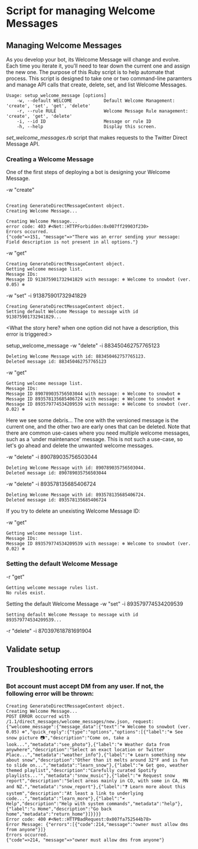 # Script for managing Welcome Messages

## Managing Welcome Messages

As you develop your bot, its Welcome Message will change and evolve. Each time you iterate it, you'll need to tear down the current one and assign the new one. The purpose of this Ruby script is to help automate that process. This script is designed to take one or two command-line paramters and manage API calls that create, delete, set, and list Welcome Messages. 

```
Usage: setup_welcome_message [options]
    -w, --default WELCOME            Default Welcome Management: 'create', 'set', 'get', 'delete'
    -r, --rule RULE                  Welcome Message Rule management: 'create', 'get', 'delete'
    -i, --id ID                      Message or rule ID
    -h, --help                       Display this screen.
```

*set_welcome_messages.rb* script that makes requests to the Twitter Direct Message API. 

### Creating a Welcome Message

One of the first steps of deploying a bot is designing your Welcome Message. 

-w "create"

```

Creating GenerateDirectMessageContent object.
Creating Welcome Message...
```



```
Creating Welcome Message...
error code: 403 #<Net::HTTPForbidden:0x007ff29903f230>
Errors occurred.
{"code"=>151, "message"=>"There was an error sending your message: Field description is not present in all options."}
```

-w "get"

```
Creating GenerateDirectMessageContent object.
Getting welcome message list.
Message IDs: 
Message ID 913875901732941829 with message: ❄ Welcome to snowbot (ver. 0.05) ❄ 
```



-w "set" -i 913875901732941829

```
Creating GenerateDirectMessageContent object.
Setting default Welcome Message to message with id 913875901732941829...

```



<What the story here? when one option did not have a description, this error is triggered:>





setup_welcome_message -w "delete" -i 883450462757765123

```
Deleting Welcome Message with id: 883450462757765123.
Deleted message id: 883450462757765123
```

-w "get"

```
Getting welcome message list.
Message IDs: 
Message ID 890789035756503044 with message: ❄ Welcome to snowbot ❄ 
Message ID 893578135685406724 with message: ❄ Welcome to snowbot ❄ 
Message ID 893579774534209539 with message: ❄ Welcome to snowbot (ver. 0.02) ❄ 
```

Here we see some debris... The one with the versioned message is the current one, and the other two are early ones that can be deleted. Note that there are common use-cases where you need multiple welcome messages, such as a 'under maintenance' message. This is not such a use-case, so let's go ahead and delete the unwanted welcome messages.

-w "delete" -i 890789035756503044

```
Deleting Welcome Message with id: 890789035756503044.
Deleted message id: 890789035756503044
```
-w "delete" -i 893578135685406724

```
Deleting Welcome Message with id: 893578135685406724.
Deleted message id: 893578135685406724
```

If you try to delete an unexisting Welcome Message ID: 

-w "get"

```
Getting welcome message list.
Message IDs: 
Message ID 893579774534209539 with message: ❄ Welcome to snowbot (ver. 0.02) ❄ 
```

### Setting the default Welcome Message

-r "get"

```
Getting welcome message rules list.
No rules exist.
```
Setting the default Welcome Message
-w "set" -i 893579774534209539

```
Setting default Welcome Message to message with id 893579774534209539...
```

-r "delete" -i 870397618781691904

## Validate setup


## Troubleshooting errors

### Bot account must accept DM from any user. If not, the following error will be thrown:

```
Creating GenerateDirectMessageContent object.
Creating Welcome Message...
POST ERROR occurred with /1.1/direct_messages/welcome_messages/new.json, request: {"welcome_message":{"message_data":{"text":"❄ Welcome to snowbot (ver. 0.05) ❄","quick_reply":{"type":"options","options":[{"label":"❄ See snow picture 📷","description":"Come on, take a look...","metadata":"see_photo"},{"label":"❄ Weather data from anywhere","description":"Select an exact location or Twitter Place...","metadata":"weather_info"},{"label":"❄ Learn something new about snow","description":"Other than it melts around 32°F and is fun to slide on...","metadata":"learn_snow"},{"label":"❄ Get geo, weather themed playlist","description":"Carefully curated Spotify playlists...'","metadata":"snow_music"},{"label":"❄ Request snow report","description":"Select areas mainly in CO, with some in CA, MN and NZ.","metadata":"snow_report"},{"label":"❓ Learn more about this system","description":"At least a link to underlying code...","metadata":"learn_more"},{"label":"☔ Help","description":"Help with system commands","metadata":"help"},{"label":"⌂ Home","description":"Go back home","metadata":"return_home"}]}}}} 
Error code: 400 #<Net::HTTPBadRequest:0x007fa752544b78>
Error Message: {"errors":[{"code":214,"message":"owner must allow dms from anyone"}]}
Errors occurred.
{"code"=>214, "message"=>"owner must allow dms from anyone"}
```

